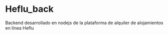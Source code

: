 # Heflu_back
Backend desarrollado en nodejs de la plataforma de alquiler de alojamientos en línea Heflu
